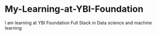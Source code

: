 # My-Learning-at-YBI-Foundation
I am learning at YBI Foundation
Full Stack in Data science and machine learning
